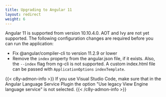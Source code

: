 ```yaml
---
title: Upgrading to Angular 11
layout: redirect
weight: 6
---
```


Angular 11 is supported from version 10.10.4.0. AOT and Ivy are not yet supported. The following configuration changes are required before you can run the application:

- Fix @angular/compiler-cli to version 11.2.9 or lower
- Remove the `index` property from the angular.json file, if it exists. Also, the `--index` flag from ng-cli is not supported. A custom index.html file can be passed with `ApplicationOptions` `indexTemplate`.

{{< c8y-admon-info >}}
If you use Visual Studio Code, make sure that in the Angular Language Service Plugin the option "Use legacy View Engine language service" is not selected.
{{< /c8y-admon-info >}}
